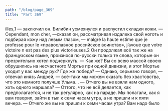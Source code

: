 ```yaml
---
path: "/blog/page_369"
title: "Part 369"
---
```


illes,1 — заключил он.
Билибин усмехнулся и распустил складки кожи.
— Cependant, mon cher, —сказал он, рассматривая издалека свой ноготь и подбирая кожу над левым глазом, — malgré la haute estime que je professe pour le «православное российское воинство», j’avoue que votre victoire n est pas des plus victorieuses.2
Он продолжал всё так же на французском языке, произнося по-русски только те слова, которые он презрительно хотел подчеркнуть.
— Как же? Вы со всею массой своею обрушились на несчастного Мортье при одной дивизии, и этот Мортье уходит у вас между рук? Где же победа?
— Однако, серьезно говоря, — отвечал князь Андрей, — всё-таки мы можем сказать без хвастовства, что это немного получше Ульма...
— Отчего вы не взяли нам одного, хоть одного маршала?
— Оттого, что не всё делается, как предполагается, и не так регулярно, как на параде. Мы полагали, как я вам говорил, зайти в тыл к семи часам утра, а не пришли и к пяти вечера.
— Отчего же вы не пришли к семи часам утра? Вам надо было
